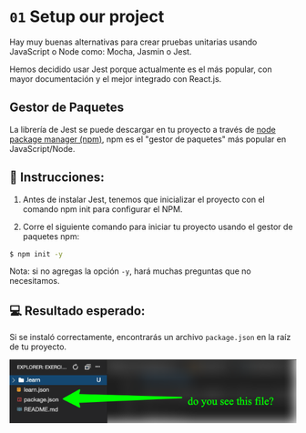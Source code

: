 # `01` Setup our project

Hay muy buenas alternativas para crear pruebas unitarias usando JavaScript o Node como: Mocha, Jasmin o Jest.

Hemos decidido usar Jest porque actualmente es el más popular, con mayor documentación y el mejor integrado con React.js.

## Gestor de Paquetes

La librería de Jest se puede descargar en tu proyecto a través de [node package manager (npm)](https://npmjs.com), npm es el "gestor de paquetes" más popular en JavaScript/Node.

## 📝 Instrucciones:

1. Antes de instalar Jest, tenemos que inicializar el proyecto con el comando npm init para configurar el NPM.

2. Corre el siguiente comando para iniciar tu proyecto usando el gestor de paquetes npm:

```bash
$ npm init -y
```

Nota: si no agregas la opción `-y`, hará muchas preguntas que no necesitamos.

## 💻 Resultado esperado:

Si se instaló correctamente, encontrarás un archivo `package.json` en la raíz de tu proyecto.

![Package json](../../assets/package.png)
